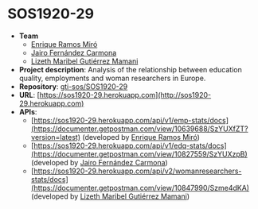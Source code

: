 # SOS1920-29

- **Team**
  - [Enrique Ramos Miró](https://github.com/enramir)
  - [Jairo Fernández Carmona](https://github.com/jairo25fdez)
  - [Lizeth Maribel Gutiérrez Mamani](https://github.com/lizethgutierrez)
- **Project description**: Analysis of the relationship between education quality, employments and woman researchers in Europe.
- **Repository**: [gti-sos/SOS1920-29](https://github.com/gti-sos/SOS1920-29)
- **URL**: [https://sos1920-29.herokuapp.com](http://sos1920-29.herokuapp.com)
-  **APIs**:
    - [https://sos1920-29.herokuapp.com/api/v1/emp-stats/docs](https://documenter.getpostman.com/view/10639688/SzYUXfZT?version=latest) (developed by [Enrique Ramos Miró](https://github.com/enramir))
    - [https://sos1920-29.herokuapp.com/api/v1/edq-stats/docs](https://documenter.getpostman.com/view/10827559/SzYUXzpB) (developed by [Jairo Fernández Carmona](https://github.com/jairo25fdez))
    - [https://sos1920-29.herokuapp.com/api/v2/womanresearchers-stats/docs](https://documenter.getpostman.com/view/10847990/Szme4dKA) (developed by [Lizeth Maribel Gutiérrez Mamani](https://github.com/lizethgutierrez))

